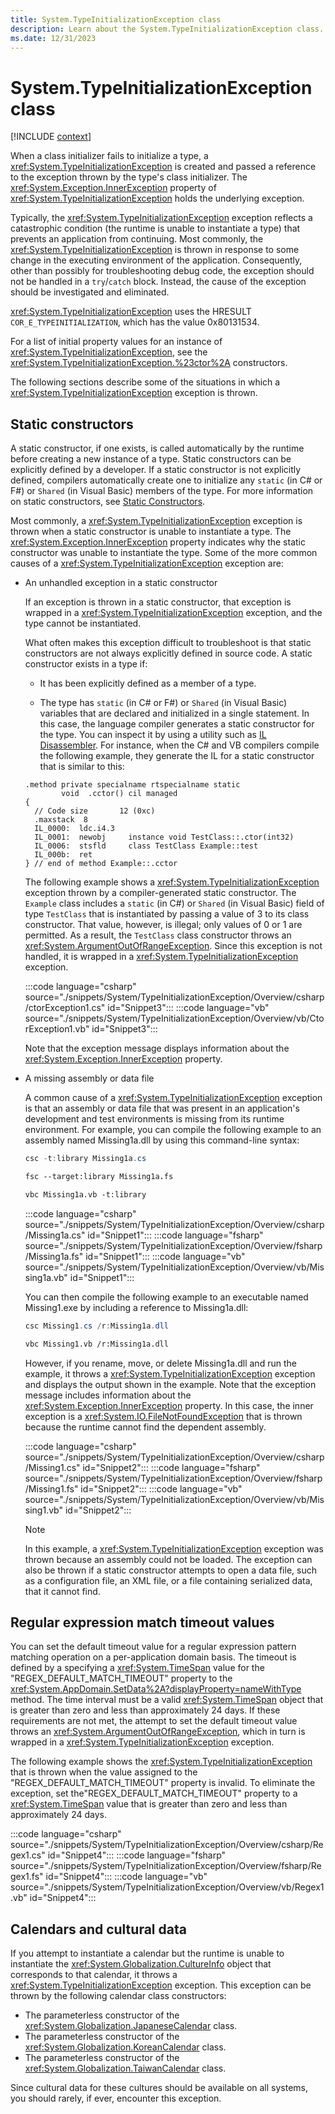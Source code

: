 ```yaml
---
title: System.TypeInitializationException class
description: Learn about the System.TypeInitializationException class.
ms.date: 12/31/2023
---
```

# System.TypeInitializationException class

[!INCLUDE [context](includes/context.md)]

When a class initializer fails to initialize a type, a <xref:System.TypeInitializationException> is created and passed a reference to the exception thrown by the type's class initializer. The <xref:System.Exception.InnerException> property of <xref:System.TypeInitializationException> holds the underlying exception.

Typically, the <xref:System.TypeInitializationException> exception reflects a catastrophic condition (the runtime is unable to instantiate a type) that prevents an application from continuing. Most commonly, the <xref:System.TypeInitializationException> is thrown in response to some change in the executing environment of the application. Consequently, other than possibly for troubleshooting debug code, the exception should not be handled in a `try`/`catch` block. Instead, the cause of the exception should be investigated and eliminated.

<xref:System.TypeInitializationException> uses the HRESULT `COR_E_TYPEINITIALIZATION`, which has the value 0x80131534.

For a list of initial property values for an instance of <xref:System.TypeInitializationException>, see the <xref:System.TypeInitializationException.%23ctor%2A> constructors.

The following sections describe some of the situations in which a <xref:System.TypeInitializationException> exception is thrown.

## Static constructors

A static constructor, if one exists, is called automatically by the runtime before creating a new instance of a type. Static constructors can be explicitly defined by a developer. If a static constructor is not explicitly defined, compilers automatically create one to initialize any `static` (in C# or F#) or `Shared` (in Visual Basic) members of the type. For more information on static constructors, see [Static Constructors](../../csharp/programming-guide/classes-and-structs/static-constructors.md).

Most commonly, a <xref:System.TypeInitializationException> exception is thrown when a static constructor is unable to instantiate a type. The <xref:System.Exception.InnerException> property indicates why the static constructor was unable to instantiate the type. Some of the more common causes of a <xref:System.TypeInitializationException> exception are:

- An unhandled exception in a static constructor

   If an exception is thrown in a static constructor, that exception is wrapped in a <xref:System.TypeInitializationException> exception, and the type cannot be instantiated.

   What often makes this exception difficult to troubleshoot is that static constructors are not always explicitly defined in source code. A static constructor exists in a type if:

  - It has been explicitly defined as a member of a type.

  - The type has  `static` (in C# or F#) or `Shared` (in Visual Basic) variables that are declared and initialized in a single statement. In this case, the language compiler generates a static constructor for the type. You can inspect it by using a utility such as [IL Disassembler](../../framework/tools/ildasm-exe-il-disassembler.md). For instance, when the C# and VB compilers compile the following example, they generate the IL for a static constructor that is similar to this:

   ```il
   .method private specialname rtspecialname static
           void  .cctor() cil managed
   {
     // Code size       12 (0xc)
     .maxstack  8
     IL_0000:  ldc.i4.3
     IL_0001:  newobj     instance void TestClass::.ctor(int32)
     IL_0006:  stsfld     class TestClass Example::test
     IL_000b:  ret
   } // end of method Example::.cctor
   ```

   The following example shows a <xref:System.TypeInitializationException> exception thrown by a compiler-generated static constructor. The `Example` class includes a `static` (in C#) or `Shared` (in Visual Basic) field of type `TestClass` that is instantiated by passing a value of 3 to its class constructor. That value, however, is illegal; only values of 0 or 1 are permitted. As a result, the `TestClass` class constructor throws an <xref:System.ArgumentOutOfRangeException>. Since this exception is not handled, it is wrapped in a <xref:System.TypeInitializationException> exception.

   :::code language="csharp" source="./snippets/System/TypeInitializationException/Overview/csharp/ctorException1.cs" id="Snippet3":::
   :::code language="vb" source="./snippets/System/TypeInitializationException/Overview/vb/CtorException1.vb" id="Snippet3":::

   Note that the exception message displays information about the <xref:System.Exception.InnerException> property.

- A missing assembly or data file

   A common cause of a <xref:System.TypeInitializationException> exception is that an assembly or data file that was present in an application's development and test environments is missing from its runtime environment. For example, you can compile the following example to an assembly named Missing1a.dll by using this command-line syntax:

   ```csharp
   csc -t:library Missing1a.cs
   ```

   ```fsharp
   fsc --target:library Missing1a.fs
   ```

   ```vb
   vbc Missing1a.vb -t:library
   ```

   :::code language="csharp" source="./snippets/System/TypeInitializationException/Overview/csharp/Missing1a.cs" id="Snippet1":::
   :::code language="fsharp" source="./snippets/System/TypeInitializationException/Overview/fsharp/Missing1a.fs" id="Snippet1":::
   :::code language="vb" source="./snippets/System/TypeInitializationException/Overview/vb/Missing1a.vb" id="Snippet1":::

   You can then compile the following example to an executable named Missing1.exe by including a reference to Missing1a.dll:

   ```csharp
   csc Missing1.cs /r:Missing1a.dll
   ```

   ```vb
   vbc Missing1.vb /r:Missing1a.dll
   ```

   However, if you rename, move, or delete Missing1a.dll and run the example, it throws a <xref:System.TypeInitializationException> exception and displays the output shown in the example. Note that the exception message includes information about the <xref:System.Exception.InnerException> property. In this case,  the inner exception is a <xref:System.IO.FileNotFoundException> that is thrown because the runtime cannot find the dependent assembly.

   :::code language="csharp" source="./snippets/System/TypeInitializationException/Overview/csharp/Missing1.cs" id="Snippet2":::
   :::code language="fsharp" source="./snippets/System/TypeInitializationException/Overview/fsharp/Missing1.fs" id="Snippet2":::
   :::code language="vb" source="./snippets/System/TypeInitializationException/Overview/vb/Missing1.vb" id="Snippet2":::

   > [!NOTE]
   >  In this example, a <xref:System.TypeInitializationException> exception was thrown because an assembly could not be loaded. The exception can also be thrown if a static constructor attempts to open a data file, such as a configuration file, an XML file, or a file containing serialized data, that it cannot find.

## Regular expression match timeout values

You can set the default timeout value for a regular expression pattern matching operation on a per-application domain basis. The timeout is defined by a specifying a <xref:System.TimeSpan> value for the "REGEX_DEFAULT_MATCH_TIMEOUT" property to the  <xref:System.AppDomain.SetData%2A?displayProperty=nameWithType> method. The time interval must be a valid <xref:System.TimeSpan> object that is greater than zero and less than approximately 24 days. If these requirements are not met, the attempt to set the default timeout value throws an <xref:System.ArgumentOutOfRangeException>, which in turn is wrapped in a <xref:System.TypeInitializationException> exception.

The following example shows the <xref:System.TypeInitializationException> that is thrown when the value assigned to the "REGEX_DEFAULT_MATCH_TIMEOUT" property is invalid. To eliminate the exception, set the"REGEX_DEFAULT_MATCH_TIMEOUT" property to a  <xref:System.TimeSpan> value that is greater than zero and less than approximately 24 days.

:::code language="csharp" source="./snippets/System/TypeInitializationException/Overview/csharp/Regex1.cs" id="Snippet4":::
:::code language="fsharp" source="./snippets/System/TypeInitializationException/Overview/fsharp/Regex1.fs" id="Snippet4":::
:::code language="vb" source="./snippets/System/TypeInitializationException/Overview/vb/Regex1.vb" id="Snippet4":::

## Calendars and cultural data

If you attempt to instantiate a calendar but the runtime is unable to instantiate the <xref:System.Globalization.CultureInfo> object that corresponds to that calendar, it throws a <xref:System.TypeInitializationException> exception. This exception can be thrown by the following calendar class constructors:

- The parameterless constructor of the <xref:System.Globalization.JapaneseCalendar> class.
- The parameterless constructor of the <xref:System.Globalization.KoreanCalendar> class.
- The parameterless constructor of the <xref:System.Globalization.TaiwanCalendar> class.

Since cultural data for these cultures should be available on all systems, you should rarely, if ever, encounter this exception.
